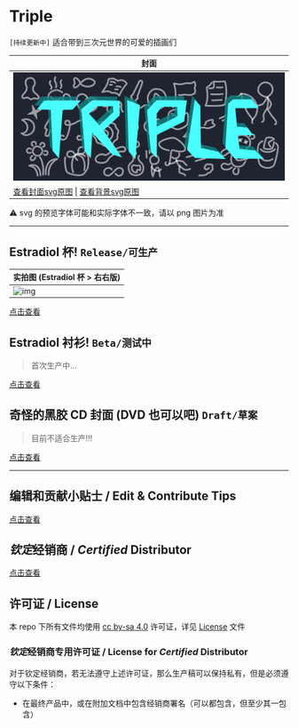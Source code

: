 # Triple

`[持续更新中]` 适合带到三次元世界的可爱的插画们

| 封面 |
| --- |
| ![img](cover.svg) |
| [查看封面svg原图](cover.svg) \| [查看背景svg原图](icons.svg) |

⚠️ svg 的预览字体可能和实际字体不一致，请以 png 图片为准

---

## Estradiol 杯! `Release/可生产`

| 实拍图 (Estradiol 杯 > 右右版) |
| --- |
| <img alt="img" src="estradiol-cup/index.png" style="max-width: 500px" /> |

[点击查看](estradiol-cup/README.md)

## Estradiol 衬衫! `Beta/测试中`

> 首次生产中...

[点击查看](estradiol-shirt/README.md)

## 奇怪的黑胶 CD 封面 (DVD 也可以吧) `Draft/草案`

> 目前不适合生产!!!

[点击查看](cd-cover/README.md)

---

## 编辑和贡献小贴士 / Edit & Contribute Tips

[点击查看](CONTRIBUTING.md)

## *钦定*经销商 / *Certified* Distributor

[点击查看](seller/README.md)

## 许可证 / License

本 repo 下所有文件均使用 [cc by-sa 4.0](https://creativecommons.org/licenses/by-sa/4.0/) 许可证，详见 [License](LICENSE) 文件

### *钦定*经销商专用许可证 / License for *Certified* Distributor

对于钦定经销商，若无法遵守上述许可证，那么生产稿可以保持私有，但是必须遵守以下条件：

- 在最终产品中，或在附加文档中包含经销商署名（可以都包含，但至少其一包含）
